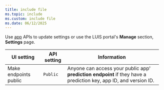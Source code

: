 ```yaml
---
title: include file
ms.topic: include
ms.custom: include file
ms.date: 06/12/2025
---
```


Use [app](/rest/api/luis/settings/update) APIs to update settings or use the LUIS portal's **Manage** section, **Settings** page.


|UI setting|API setting|Information|
|--|--|--|
|Make endpoints public|`Public`|Anyone can access your public app' **prediction endpoint** if they have a prediction key, app ID, and version ID. |
